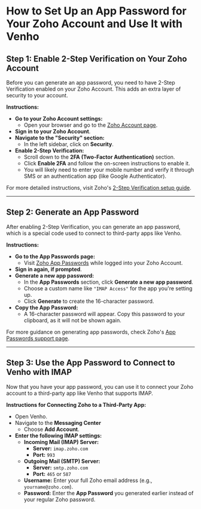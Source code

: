 # How to Set Up an App Password for Your Zoho Account and Use It with Venho

## Step 1: Enable 2-Step Verification on Your Zoho Account

Before you can generate an app password, you need to have 2-Step Verification enabled on your Zoho Account. This adds an extra layer of security to your account.

**Instructions:**

- **Go to your Zoho Account settings:**
    - Open your browser and go to the [Zoho Account page](https://accounts.zoho.com/).
- **Sign in to your Zoho Account**.
- **Navigate to the "Security" section:**
    - In the left sidebar, click on **Security**.
- **Enable 2-Step Verification:**
    - Scroll down to the **2FA (Two-Factor Authentication)** section.
    - Click **Enable 2FA** and follow the on-screen instructions to enable it.
    - You will likely need to enter your mobile number and verify it through SMS or an authentication app (like Google Authenticator).

For more detailed instructions, visit Zoho's [2-Step Verification setup guide](https://www.zoho.com/accounts/help/sign-in/two-factor-authentication.html).

---

## Step 2: Generate an App Password

After enabling 2-Step Verification, you can generate an app password, which is a special code used to connect to third-party apps like Venho.

**Instructions:**

- **Go to the App Passwords page:**
    - Visit [Zoho App Passwords](https://accounts.zoho.com/u/h#security/appPasswords) while logged into your Zoho Account.
- **Sign in again, if prompted**.
- **Generate a new app password:**
    - In the **App Passwords** section, click **Generate a new app password**.
    - Choose a custom name like `"IMAP Access"` for the app you're setting up.
    - Click **Generate** to create the 16-character password.
- **Copy the App Password:**
    - A 16-character password will appear. Copy this password to your clipboard, as it will not be shown again.

For more guidance on generating app passwords, check Zoho's [App Passwords support page](https://www.zoho.com/accounts/help/security/app-passwords.html).

---

## Step 3: Use the App Password to Connect to Venho with IMAP

Now that you have your app password, you can use it to connect your Zoho account to a third-party app like Venho that supports IMAP.

**Instructions for Connecting Zoho to a Third-Party App:**

- Open Venho.
- Navigate to the **Messaging Center**
    - Choose **Add Account**.
- **Enter the following IMAP settings:**
    - **Incoming Mail (IMAP) Server:**
        - **Server:** `imap.zoho.com`
        - **Port:** `993`
    - **Outgoing Mail (SMTP) Server:**
        - **Server:** `smtp.zoho.com`
        - **Port:** `465` or `587`
    - **Username:** Enter your full Zoho email address (e.g., `yourname@zoho.com`).
    - **Password:** Enter the **App Password** you generated earlier instead of your regular Zoho password.
